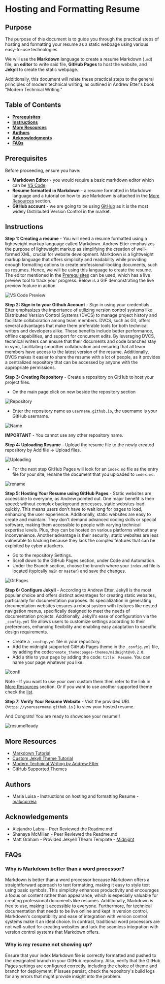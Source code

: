 # Hosting and Formatting Resume

## Purpose
The purpose of this document is to guide you through the practical steps of hosting and formatting your resume as a static webpage using various easy-to-use technologies. 

We will use the **Markdown** language to create a resume Markdown (`.md`) file, an **editor** to write said file, **GitHub Pages** to host the website, and **Jekyll** to create the static webpage. 

Additionally, this document will relate these practical steps to the general principles of modern technical writing, as outlined in Andrew Etter's book "Modern Technical Writing."

## Table of Contents 
 * [**Prerequisites**](https://github.com/malucorreia/malucorreia.github.io/tree/main?tab=readme-ov-file#prerequisites)
 * [**Instructions**](https://github.com/malucorreia/malucorreia.github.io/tree/main?tab=readme-ov-file#instructions)
 * [**More Resources**](https://github.com/malucorreia/malucorreia.github.io?tab=readme-ov-file#more-resources)
 * [**Authors**](https://github.com/malucorreia/malucorreia.github.io?tab=readme-ov-file#authors)
 * [**Acknowledgments**](https://github.com/malucorreia/malucorreia.github.io?tab=readme-ov-file#acknowledgements)
 * [**FAQs**](https://github.com/malucorreia/malucorreia.github.io?tab=readme-ov-file#faqs)

## Prerequisites
Before proceeding, ensure you have:
* **Markdown Editor** - you would require a basic markdown editor which can be [VS Code](https://visualstudio.microsoft.com/#vscode-section). 
* **Resume formatted in Markdown** -  a resume formatted in Markdown language and a tutorial on how to use Markdown is attached in the [More Resources](https://github.com/malucorreia/malucorreia.github.io?tab=readme-ov-file#more-resources) section. 
* **GitHub account** - we are going to be using [GitHub](https://github.com) as it is the most widely Distributed Version Control in the market. 


## Instructions 

**Step 1: Creating a resume** - You will need a resume formatted using a lightweight markup language called Markdown. Andrew Etter emphasizes the purpose of lightweight markup as simplifying the creation of well-formed XML, crucial for website development. Markdown is a lightweight markup language that offers simplicity and readability while providing enough formatting options to create professional-looking documents, such as resumes. Hence, we will be using this language to create the resume. The editor mentioned in the [Prerequisites](https://github.com/malucorreia/malucorreia.github.io?tab=readme-ov-file#prerequisites) can be used, which has a live preview tool to track your progress. Below is a GIF demonstrating the live preview feature in action.

![VS Code Preview](https://github.com/malucorreia/malucorreia.github.io/blob/main/images/vs_code.gif)


**Step 2: Sign in to your Github Account** - Sign in using your credentials. Etter emphasizes the importance of utilizing version control systems like Distributed Version Control Systems (DVCS) to manage project history and facilitate collaboration among team members. DVCS, such as Git, offers several advantages that make them preferable tools for both technical writers and developers alike. These benefits include better performance, offline capabilities, and support for concurrent edits. By leveraging DVCS, technical writers can ensure that their documents and code branches stay in sync, facilitating smoother collaboration and ensuring that all team members have access to the latest version of the resume. Additionally, DVCS makes it easier to share the resume with a lot of people, as it provides a centralized repository that can be accessed by anyone with the appropriate permissions. 


**Step 3: Creating Repository** - Create a repository on GitHub to host your project files.

* On the main page click on new beside the repository section

![Repository](https://github.com/malucorreia/malucorreia.github.io/blob/main/images/new_repo.png)


* Enter the repository name as `username.github.io`, the username is your GitHub username.

![Name](https://github.com/malucorreia/malucorreia.github.io/blob/main/images/repo_name.gif)

**IMPORTANT** - You cannot use any other repository name. 

**Step 4: Uploading Resume** - Upload the resume file to the newly created repository by Add file -> Upload files.

![Uploading](https://github.com/malucorreia/malucorreia.github.io/blob/main/images/upload_file.gif)

* For the next step GitHub Pages will look for an `index.md` file as the entry file for your site, rename the document that you uploaded to `index.md`.

![rename](https://github.com/malucorreia/malucorreia.github.io/blob/main/images/rename.gif)

**Step 5: Hosting Your Resume using GitHub Pages** - Static websites are accessible to everyone, as Andrew pointed out. One major benefit is their speed; without complex background processes, static websites load quickly. This means users don't have to wait long for pages to load, enhancing the user experience. Additionally, static websites are easy to create and maintain. They don't demand advanced coding skills or special software, making them accessible to people with varying technical expertise levels. Plus, they can be hosted on various platforms without any inconvenience. Another advantage is their security; static websites are less vulnerable to hacking because they lack the complex features that can be exploited by cyber attackers.

* Go to the repository Settings. 
* Scroll down to the GitHub Pages section, under Code and Automation. 
* Under the Branch section, choose the branch where your `index.md` file is located (typically `main` or `master`) and save the changes.

![GitPages](https://github.com/malucorreia/malucorreia.github.io/blob/main/images/github_pages.gif)

**Step 6: Configure Jekyll** - According to Andrew Etter, Jekyll is the most popular choice and offers distinct advantages for creating static websites, particularly for documentation purposes. Its specialization in generating documentation websites ensures a robust system with features like nested navigation menus, specifically designed to meet the needs of documentation projects. Additionally, Jekyll's ease of configuration via the `_config.yml` file allows users to customize settings according to their preferences, enhancing flexibility and enabling easy adaptation to specific design requirements. 


* Create a `_config.yml` file in your repository.
* Add the midnight supported GitHub Pages theme in the `_config.yml` file, by adding the code:```remote_theme:pages-themes/midnight@v0.2.0```. 
* Add a title to your page by adding the code: ```title: Resume```. You can name your page whatever you like. 

![confi](https://github.com/malucorreia/malucorreia.github.io/blob/main/images/config.gif)

 
Note - If you want to use your own custom them then refer to the link in [More Resources](https://github.com/malucorreia/malucorreia.github.io?tab=readme-ov-file#more-resources) section. 
Or if you want to use another supported theme check the [list](https://pages.github.com/themes/). 


**Step 7: Verify Your Resume Website** - Visit the provided URL (`https://yourusername.github.io` ) to view your hosted resume.

And Congrats! You are ready to showcase your resume!! 

![resumeReady](https://github.com/malucorreia/malucorreia.github.io/blob/main/images/resume.gif)


## More Resources
- [Markdown Tutorial](https://www.markdowntutorial.com/)
- [Custom Jekyll Theme Tutorial](https://docs.github.com/en/pages/setting-up-a-github-pages-site-with-jekyll/adding-a-theme-to-your-github-pages-site-using-jekyll)
- [Modern Technical Writing by Andrew Etter](https://www.amazon.com/Modern-Technical-Writing-Introduction-Documentation-ebook/dp/B01A2QL9SS)
- [GitHub Supported Themes](https://pages.github.com/themes/) 

## Authors
- Maria Luisa - Instructions on hosting and formatting Resume - [malucorreia](https://github.com/malucorreia)

## Acknowledgements
- Alejandro Labra - Peer Reviewed the Readme.md 
- Shanaya McMillan - Peer Reviewed the Readme.md 
- Matt Graham - Provided Jekyell Theam Template - [Midnight](https://github.com/mattgraham)


## FAQs
### Why is Markdown better than a word processor?
Markdown is better than a word processor because Markdown offers a straightforward approach to text formatting, making it easy to style text using basic symbols. This simplicity enhances productivity and encourages a focus on content rather than appearance, which is especially valuable for creating professional documents like resumes. Additionally, Markdown is free to use, making it accessible to everyone. Furthermore, for technical documentation that needs to be live online and kept in version control, Markdown's compatibility and ease of integration with version control systems make it an ideal choice. In contrast, traditional word processors are not well-suited for creating websites and lack the seamless integration with version control systems that Markdown offers.

### Why is my resume not showing up?
Ensure that your index Markdown file is correctly formatted and pushed to the designated branch in your GitHub repository. Also, verify that the GitHub Pages settings are configured correctly, including the choice of theme and branch for deployment. If issues persist, check the repository's build logs for any errors that might provide insight into the problem.

